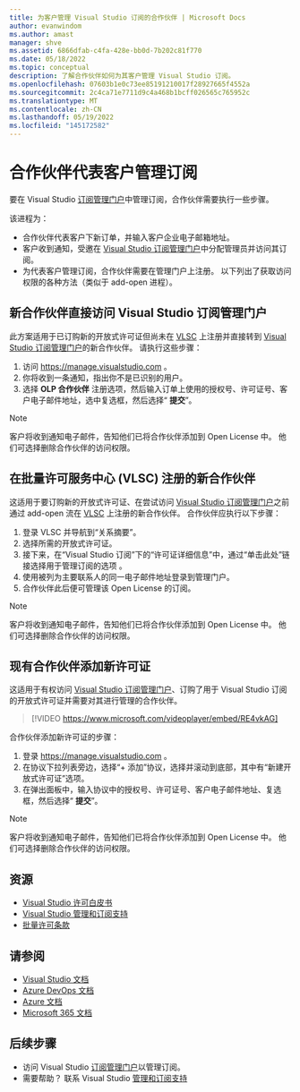 ```yaml
---
title: 为客户管理 Visual Studio 订阅的合作伙伴 | Microsoft Docs
author: evanwindom
ms.author: amast
manager: shve
ms.assetid: 6866dfab-c4fa-428e-bb0d-7b202c81f770
ms.date: 05/18/2022
ms.topic: conceptual
description: 了解合作伙伴如何为其客户管理 Visual Studio 订阅。
ms.openlocfilehash: 07603b1e0c73ee85191210017f28927665f4552a
ms.sourcegitcommit: 2c4ca71e7711d9c4a468b1bcff026565c765952c
ms.translationtype: MT
ms.contentlocale: zh-CN
ms.lasthandoff: 05/19/2022
ms.locfileid: "145172582"
---
```

# <a name="partners-managing-subscriptions-on-behalf-of-customers"></a>合作伙伴代表客户管理订阅

要在 Visual Studio [订阅管理门户](https://manage.visualstudio.com)中管理订阅，合作伙伴需要执行一些步骤。 

该进程为：
+ 合作伙伴代表客户下新订单，并输入客户企业电子邮箱地址。
+ 客户收到通知，受邀在 [Visual Studio 订阅管理门户](https://manage.visualstudio.com)中分配管理员并访问其订阅。
+ 为代表客户管理订阅，合作伙伴需要在管理门户上注册。 以下列出了获取访问权限的各种方法（类似于 add-open 进程）。

## <a name="new-partners-visiting-the-visual-studio-subscriptions-administration-portal-directly"></a>新合作伙伴直接访问 Visual Studio 订阅管理门户

此方案适用于已订购新的开放式许可证但尚未在 [VLSC](https://www.microsoft.com/Licensing/servicecenter/default.aspx) 上注册并直接转到 [Visual Studio 订阅管理门户](https://manage.visualstudio.com)的新合作伙伴。  请执行这些步骤：
1. 访问 <https://manage.visualstudio.com> 。
1. 你将收到一条通知，指出你不是已识别的用户。
1. 选择 **OLP 合作伙伴** 注册选项，然后输入订单上使用的授权号、许可证号、客户电子邮件地址，选中复选框，然后选择“ **提交**”。

> [!NOTE]
> 客户将收到通知电子邮件，告知他们已将合作伙伴添加到 Open License 中。 他们可选择删除合作伙伴的访问权限。

## <a name="new-partners-who-register-on-the-volume-licensing-service-center-vlsc"></a>在批量许可服务中心 (VLSC) 注册的新合作伙伴

这适用于要订购新的开放式许可证、在尝试访问 [Visual Studio 订阅管理门户](https://manage.visualstudio.com)之前通过 add-open 流在 [VLSC](https://www.microsoft.com/Licensing/servicecenter/default.aspx) 上注册的新合作伙伴。 合作伙伴应执行以下步骤：
1. 登录 VLSC 并导航到“关系摘要”。
1. 选择所需的开放式许可证。
1. 接下来，在“Visual Studio 订阅”下的“许可证详细信息”中，通过“单击此处”链接选择用于管理订阅的选项  。
1. 使用被列为主要联系人的同一电子邮件地址登录到管理门户。
1. 合作伙伴此后便可管理该 Open License 的订阅。

> [!NOTE]
> 客户将收到通知电子邮件，告知他们已将合作伙伴添加到 Open License 中。 他们可选择删除合作伙伴的访问权限。

## <a name="existing-partners-adding-a-new-license"></a>现有合作伙伴添加新许可证

这适用于有权访问 [Visual Studio 订阅管理门户](https://manage.visualstudio.com)、订购了用于 Visual Studio 订阅的开放式许可证并需要对其进行管理的合作伙伴。  



> [!VIDEO https://www.microsoft.com/videoplayer/embed/RE4vkAG]

合作伙伴添加新许可证的步骤：
1. 登录 <https://manage.visualstudio.com> 。
1. 在协议下拉列表旁边，选择“+ 添加”协议，选择并滚动到底部，其中有“新建开放式许可证”选项。
1. 在弹出面板中，输入协议中的授权号、许可证号、客户电子邮件地址、复选框，然后选择“ **提交**”。

> [!NOTE]
> 客户将收到通知电子邮件，告知他们已将合作伙伴添加到 Open License 中。 他们可选择删除合作伙伴的访问权限。


## <a name="resources"></a>资源

+ [Visual Studio 许可白皮书](https://aka.ms/vslicensing)
+ [Visual Studio 管理和订阅支持](https://aka.ms/vsadminhelp)
+ [批量许可条款](https://www.microsoft.com/licensing/product-licensing/products.aspx)

## <a name="see-also"></a>请参阅

+ [Visual Studio 文档](/visualstudio/)
+ [Azure DevOps 文档](/azure/devops/)
+ [Azure 文档](/azure/)
+ [Microsoft 365 文档](/microsoft-365/)

## <a name="next-steps"></a>后续步骤

+ 访问 Visual Studio [订阅管理门户](https://manage.visualstudio.com)以管理订阅。
+ 需要帮助？ 联系 Visual Studio [管理和订阅支持](https://visualstudio.microsoft.com/support/support-overview-vs)